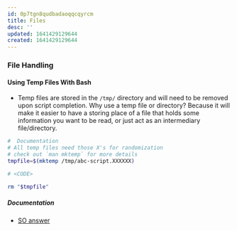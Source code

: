 ```yaml
---
id: 0p7tgn8qudbadaoqqcqyrcm
title: Files
desc: ''
updated: 1641429129644
created: 1641429129644
---
```



### File Handling

#### Using Temp Files With Bash

- Temp files are stored in the `/tmp/` directory and will need to be removed upon script completion. Why use a temp file or directory? Because it will make it easier to have a storing place of a file that holds some information you want to be read, or just act as an intermediary file/directory.

```bash
#  Documentation
# All temp files need those X's for randomization
# check out `man mktemp` for more details
tmpfile=$(mktemp /tmp/abc-script.XXXXXX)

# <CODE>

rm "$tmpfile"
```

##### Documentation

- [SO answer](https://unix.stackexchange.com/questions/181937/how-create-a-temporary-file-in-shell-script)
